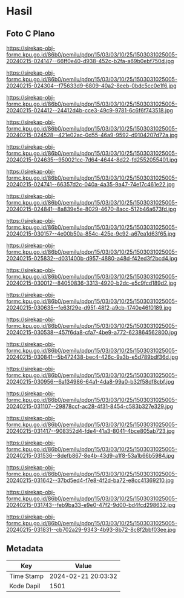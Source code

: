 # Hasil

## Foto C Plano

https://sirekap-obj-formc.kpu.go.id/86b0/pemilu/pdpr/15/03/03/10/25/1503031025005-20240215-024147--66ff0e40-d938-452c-b2fa-a69b0ebf750d.jpg

https://sirekap-obj-formc.kpu.go.id/86b0/pemilu/pdpr/15/03/03/10/25/1503031025005-20240215-024304--f75633d9-6809-40a2-8eeb-0bdc5cc0e1f6.jpg

https://sirekap-obj-formc.kpu.go.id/86b0/pemilu/pdpr/15/03/03/10/25/1503031025005-20240215-024412--24412d4b-cce3-49c9-9781-6c6f6f743518.jpg

https://sirekap-obj-formc.kpu.go.id/86b0/pemilu/pdpr/15/03/03/10/25/1503031025005-20240215-024528--421e02ac-0d55-46a9-9592-d9104207d72a.jpg

https://sirekap-obj-formc.kpu.go.id/86b0/pemilu/pdpr/15/03/03/10/25/1503031025005-20240215-024635--950021cc-7d64-4644-8d22-fd2552055401.jpg

https://sirekap-obj-formc.kpu.go.id/86b0/pemilu/pdpr/15/03/03/10/25/1503031025005-20240215-024741--66357d2c-040a-4a35-9a47-74e17c461e22.jpg

https://sirekap-obj-formc.kpu.go.id/86b0/pemilu/pdpr/15/03/03/10/25/1503031025005-20240215-024841--8a839e5e-8029-4670-8acc-512b46a673fd.jpg

https://sirekap-obj-formc.kpu.go.id/86b0/pemilu/pdpr/15/03/03/10/25/1503031025005-20240215-030157--4e00b50a-854c-425e-9c92-a67ea1d63f65.jpg

https://sirekap-obj-formc.kpu.go.id/86b0/pemilu/pdpr/15/03/03/10/25/1503031025005-20240215-025832--d031400b-d957-4880-a48d-f42ed3f2bcd4.jpg

https://sirekap-obj-formc.kpu.go.id/86b0/pemilu/pdpr/15/03/03/10/25/1503031025005-20240215-030012--84050836-3313-4920-b2dc-e5c9fcd189d2.jpg

https://sirekap-obj-formc.kpu.go.id/86b0/pemilu/pdpr/15/03/03/10/25/1503031025005-20240215-030635--fe63f29e-d95f-48f2-a9cb-1740e46f0189.jpg

https://sirekap-obj-formc.kpu.go.id/86b0/pemilu/pdpr/15/03/03/10/25/1503031025005-20240215-030538--457f6da8-cfa7-4be9-a772-623864562800.jpg

https://sirekap-obj-formc.kpu.go.id/86b0/pemilu/pdpr/15/03/03/10/25/1503031025005-20240215-030841--5b472438-bec4-426c-9a3b-e5d789bdf36d.jpg

https://sirekap-obj-formc.kpu.go.id/86b0/pemilu/pdpr/15/03/03/10/25/1503031025005-20240215-030956--6a134986-64a1-4da8-99a0-b32f58df8cbf.jpg

https://sirekap-obj-formc.kpu.go.id/86b0/pemilu/pdpr/15/03/03/10/25/1503031025005-20240215-031107--29878ccf-ac28-4f31-8454-c583b327e329.jpg

https://sirekap-obj-formc.kpu.go.id/86b0/pemilu/pdpr/15/03/03/10/25/1503031025005-20240215-031417--908352d4-fde4-41a3-8041-4bce805ab723.jpg

https://sirekap-obj-formc.kpu.go.id/86b0/pemilu/pdpr/15/03/03/10/25/1503031025005-20240215-031536--8defb867-8e4b-43d9-a1f8-53a1b66b5984.jpg

https://sirekap-obj-formc.kpu.go.id/86b0/pemilu/pdpr/15/03/03/10/25/1503031025005-20240215-031642--37bd5ed4-f7e8-4f2d-ba72-e8cc41369210.jpg

https://sirekap-obj-formc.kpu.go.id/86b0/pemilu/pdpr/15/03/03/10/25/1503031025005-20240215-031743--feb9ba33-e9e0-47f2-9d00-bd4fcd298632.jpg

https://sirekap-obj-formc.kpu.go.id/86b0/pemilu/pdpr/15/03/03/10/25/1503031025005-20240215-031831--cb702a29-9343-4b93-8b72-8c8f2bbf03ee.jpg


## Metadata

| Key        | Value               |
| ---------- | ------------------- |
| Time Stamp | 2024-02-21 20:03:32 |
| Kode Dapil | 1501                |



